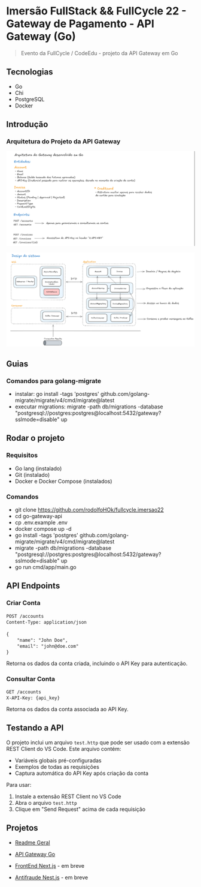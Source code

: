 # Imersão FullStack && FullCycle 22 - Gateway de Pagamento - API Gateway (Go)

> Evento da FullCycle / CodeEdu - projeto da API Gateway em Go

## Tecnologias

- Go
- Chi
- PostgreSQL
- Docker

## Introdução

### Arquitetura do Projeto da API Gateway

![Projects 02](../files/projects-02.png)

![Projects 03](../files/projects-03.png)

## Guias

### Comandos para golang-migrate

- instalar: go install -tags 'postgres' github.com/golang-migrate/migrate/v4/cmd/migrate@latest
- executar migrations: migrate -path db/migrations -database "postgresql://postgres:postgres@localhost:5432/gateway?sslmode=disable" up

## Rodar o projeto

### Requisitos

- Go lang (instalado)
- Git (instalado)
- Docker e Docker Compose (instalados)

### Comandos

- git clone https://github.com/rodolfoHOk/fullcycle.imersao22
- cd go-gateway-api
- cp .env.example .env
- docker compose up -d
- go install -tags 'postgres' github.com/golang-migrate/migrate/v4/cmd/migrate@latest
- migrate -path db/migrations -database "postgresql://postgres:postgres@localhost:5432/gateway?sslmode=disable" up
- go run cmd/app/main.go

## API Endpoints

### Criar Conta
```http
POST /accounts
Content-Type: application/json

{
    "name": "John Doe",
    "email": "john@doe.com"
}
```
Retorna os dados da conta criada, incluindo o API Key para autenticação.

### Consultar Conta
```http
GET /accounts
X-API-Key: {api_key}
```
Retorna os dados da conta associada ao API Key.

## Testando a API

O projeto inclui um arquivo `test.http` que pode ser usado com a extensão REST Client do VS Code. Este arquivo contém:
- Variáveis globais pré-configuradas
- Exemplos de todas as requisições
- Captura automática do API Key após criação da conta

Para usar:
1. Instale a extensão REST Client no VS Code
2. Abra o arquivo `test.http`
3. Clique em "Send Request" acima de cada requisição


## Projetos

- [Readme Geral](../README.md)

- [API Gateway Go](#imersão-fullstack--fullcycle-22---gateway-de-pagamento---api-gateway-go)

- [FrontEnd Next.js](../) - em breve

- [Antifraude Nest.js](../) - em breve
